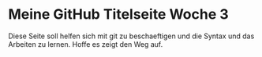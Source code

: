 # Meine GitHub Titelseite Woche 3 

Diese Seite soll helfen sich mit git zu beschaeftigen und 
die Syntax und das Arbeiten zu lernen. Hoffe es zeigt den Weg auf. 
